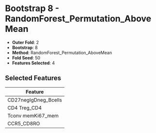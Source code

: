 # Bootstrap 8 - RandomForest_Permutation_AboveMean

- **Outer Fold**: 2
- **Bootstrap**: 8
- **Method**: RandomForest_Permutation_AboveMean
- **Fold Seed**: 50
- **Features Selected**: 4

## Selected Features

| Feature |
|---------|
| CD27negIgDneg_Bcells |
| CD4 Treg_CD4 |
| Tconv memKi67_mem |
| CCR5_CD8RO |
